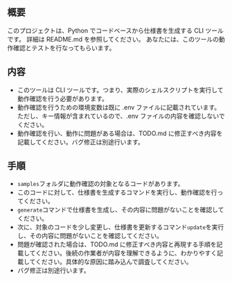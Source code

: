 ## 概要

このプロジェクトは、Python でコードベースから仕様書を生成する CLI ツールです。
詳細は README.md を参照してください。
あなたには、このツールの動作確認とテストを行なってもらいます。

## 内容

- このツールは CLI ツールです。つまり、実際のシェルスクリプトを実行して動作確認を行う必要があります。
- 動作確認を行うための環境変数は既に .env ファイルに記載されています。ただし、キー情報が含まれているので、.env ファイルの内容を確認しないでください。
- 動作確認を行い、動作に問題がある場合は、TODO.md に修正すべき内容を記載してください。バグ修正は別途行います。

## 手順

- `samples`フォルダに動作確認の対象となるコードがあります。
- このコードに対して、仕様書を生成するコマンドを実行し、動作確認を行ってください。
- `generate`コマンドで仕様書を生成し、その内容に問題がないことを確認してください。
- 次に、対象のコードを少し変更し、仕様書を更新するコマンド`update`を実行し、その内容に問題がないことを確認してください。
- 問題が確認された場合は、TODO.md に修正すべき内容と再現する手順を記載してください。後続の作業者が内容を理解できるように、わかりやすく記載してください。具体的な原因に踏み込んで調査してください。
- バグ修正は別途行います。
